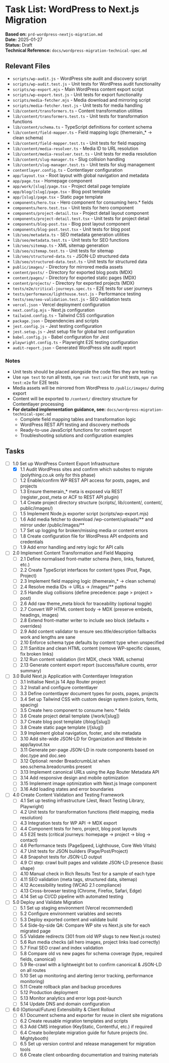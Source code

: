 # Task List: WordPress to Next.js Migration

**Based on:** `prd-wordpress-nextjs-migration.md`  
**Date:** 2025-01-27  
**Status:** Draft  
**Technical Reference:** `docs/wordpress-migration-technical-spec.md`  

## Relevant Files

- `scripts/wp-audit.js` - WordPress site audit and discovery script
- `scripts/wp-audit.test.js` - Unit tests for WordPress audit functionality
- `scripts/wp-export.mjs` - Main WordPress content export script
- `scripts/wp-export.test.js` - Unit tests for export functionality
- `scripts/media-fetcher.mjs` - Media download and mirroring script
- `scripts/media-fetcher.test.js` - Unit tests for media handling
- `lib/content/transformers.ts` - Content transformation utilities
- `lib/content/transformers.test.ts` - Unit tests for transformation functions
- `lib/content/schema.ts` - TypeScript definitions for content schema
- `lib/content/field-mapper.ts` - Field mapping logic (themerain_* → clean schema)
- `lib/content/field-mapper.test.ts` - Unit tests for field mapping
- `lib/content/media-resolver.ts` - Media ID to URL resolution
- `lib/content/media-resolver.test.ts` - Unit tests for media resolution
- `lib/content/slug-manager.ts` - Slug collision handling
- `lib/content/slug-manager.test.ts` - Unit tests for slug management
- `contentlayer.config.ts` - Contentlayer configuration
- `app/layout.tsx` - Root layout with global navigation and metadata
- `app/page.tsx` - Homepage component
- `app/work/[slug]/page.tsx` - Project detail page template
- `app/blog/[slug]/page.tsx` - Blog post template
- `app/[slug]/page.tsx` - Static page template
- `components/hero.tsx` - Hero component for consuming hero.* fields
- `components/hero.test.tsx` - Unit tests for hero component
- `components/project-detail.tsx` - Project detail layout component
- `components/project-detail.test.tsx` - Unit tests for project detail
- `components/blog-post.tsx` - Blog post layout component
- `components/blog-post.test.tsx` - Unit tests for blog post
- `lib/seo/metadata.ts` - SEO metadata generation utilities
- `lib/seo/metadata.test.ts` - Unit tests for SEO functions
- `lib/seo/sitemap.ts` - XML sitemap generation
- `lib/seo/sitemap.test.ts` - Unit tests for sitemap
- `lib/seo/structured-data.ts` - JSON-LD structured data
- `lib/seo/structured-data.test.ts` - Unit tests for structured data
- `public/images/` - Directory for mirrored media assets
- `content/posts/` - Directory for exported blog posts (MDX)
- `content/pages/` - Directory for exported static pages (MDX)
- `content/projects/` - Directory for exported projects (MDX)
- `tests/e2e/critical-journeys.spec.ts` - E2E tests for user journeys
- `tests/performance/lighthouse.test.js` - Performance testing
- `tests/seo/seo-validation.test.js` - SEO validation tests
- `vercel.json` - Vercel deployment configuration
- `next.config.mjs` - Next.js configuration
- `tailwind.config.ts` - Tailwind CSS configuration
- `package.json` - Dependencies and scripts
- `jest.config.js` - Jest testing configuration
- `jest.setup.js` - Jest setup file for global test configuration
- `babel.config.js` - Babel configuration for Jest
- `playwright.config.ts` - Playwright E2E testing configuration
- `audit-report.json` - Generated WordPress site audit report

### Notes

- Unit tests should be placed alongside the code files they are testing
- Use `npm test` to run all tests, `npm run test:unit` for unit tests, `npm run test:e2e` for E2E tests
- Media assets will be mirrored from WordPress to `/public/images/` during export
- Content will be exported to `/content/` directory structure for Contentlayer processing
- **For detailed implementation guidance, see:** `docs/wordpress-migration-technical-spec.md`
  - Complete field mapping tables and transformation logic
  - WordPress REST API testing and discovery methods
  - Ready-to-use JavaScript functions for content export
  - Troubleshooting solutions and configuration examples

## Tasks

- [ ] 1.0 Set up WordPress Content Export Infrastructure
  - [x] 1.1 Audit WordPress sites and confirm which subsites to migrate (polything.co.uk only for this phase)
  - [ ] 1.2 Enable/confirm WP REST API access for posts, pages, and projects
  - [ ] 1.3 Ensure themerain_* meta is exposed via REST (register_post_meta or ACF to REST API plugin)
  - [ ] 1.4 Create project directory structure (scripts/, lib/content/, content/, public/images/)
  - [ ] 1.5 Implement Node.js exporter script (scripts/wp-export.mjs)
  - [ ] 1.6 Add media fetcher to download /wp-content/uploads/** and mirror under /public/images/**
  - [ ] 1.7 Set up logging for broken/missing media or content errors
  - [ ] 1.8 Create configuration file for WordPress API endpoints and credentials
  - [ ] 1.9 Add error handling and retry logic for API calls

- [ ] 2.0 Implement Content Transformation and Field Mapping
  - [ ] 2.1 Define normalised front-matter schema (hero, links, featured, etc.)
  - [ ] 2.2 Create TypeScript interfaces for content types (Post, Page, Project)
  - [ ] 2.3 Implement field mapping logic (themerain_* → clean schema)
  - [ ] 2.4 Resolve media IDs → URLs → /images/** paths
  - [ ] 2.5 Handle slug collisions (define precedence: page > project > post)
  - [ ] 2.6 Add raw theme_meta block for traceability (optional toggle)
  - [ ] 2.7 Convert WP HTML content body → MDX (preserve embeds, headings, images)
  - [ ] 2.8 Extend front-matter writer to include seo block (defaults + overrides)
  - [ ] 2.9 Add content validator to ensure seo.title/description fallbacks work and lengths are sane
  - [ ] 2.10 Enforce schema type defaults by content type when unspecified
  - [ ] 2.11 Sanitize and clean HTML content (remove WP-specific classes, fix broken links)
  - [ ] 2.12 Run content validation (lint MDX, check YAML schema)
  - [ ] 2.13 Generate content export report (success/failure counts, error summary)

- [ ] 3.0 Build Next.js Application with Contentlayer Integration
  - [ ] 3.1 Initialise Next.js 14 App Router project
  - [ ] 3.2 Install and configure contentlayer
  - [ ] 3.3 Define contentlayer document types for posts, pages, projects
  - [ ] 3.4 Set up Tailwind CSS with custom design system (colors, fonts, spacing)
  - [ ] 3.5 Create hero component to consume hero.* fields
  - [ ] 3.6 Create project detail template (/work/[slug])
  - [ ] 3.7 Create blog post template (/blog/[slug])
  - [ ] 3.8 Create static page template (/[slug])
  - [ ] 3.9 Implement global navigation, footer, and site metadata
  - [ ] 3.10 Add site-wide JSON-LD for Organization and Website in app/layout.tsx
  - [ ] 3.11 Generate per-page JSON-LD in route components based on doc.type and doc.seo
  - [ ] 3.12 Optional: render BreadcrumbList when seo.schema.breadcrumbs present
  - [ ] 3.13 Implement canonical URLs using the App Router Metadata API
  - [ ] 3.14 Add responsive design and mobile optimization
  - [ ] 3.15 Implement image optimization with Next.js Image component
  - [ ] 3.16 Add loading states and error boundaries

- [ ] 4.0 Create Content Validation and Testing Framework
  - [ ] 4.1 Set up testing infrastructure (Jest, React Testing Library, Playwright)
  - [ ] 4.2 Unit tests for transformation functions (field mapping, media resolution)
  - [ ] 4.3 Integration tests for WP API → MDX export
  - [ ] 4.4 Component tests for hero, project, blog post layouts
  - [ ] 4.5 E2E tests (critical journeys: homepage → project → blog → contact)
  - [ ] 4.6 Performance tests (PageSpeed, Lighthouse, Core Web Vitals)
  - [ ] 4.7 Unit tests for JSON builders (Page/Post/Project)
  - [ ] 4.8 Snapshot tests for JSON-LD output
  - [ ] 4.9 CI step: crawl built pages and validate JSON-LD presence (basic shape)
  - [ ] 4.10 Manual check in Rich Results Test for a sample of each type
  - [ ] 4.11 SEO validation (meta tags, structured data, sitemap)
  - [ ] 4.12 Accessibility testing (WCAG 2.1 compliance)
  - [ ] 4.13 Cross-browser testing (Chrome, Firefox, Safari, Edge)
  - [ ] 4.14 Set up CI/CD pipeline with automated testing

- [ ] 5.0 Deploy and Validate Migration
  - [ ] 5.1 Set up staging environment (Vercel recommended)
  - [ ] 5.2 Configure environment variables and secrets
  - [ ] 5.3 Deploy exported content and validate build
  - [ ] 5.4 Side-by-side QA: Compare WP site vs Next.js site for each migrated page
  - [ ] 5.5 Validate redirects (301 from old WP slugs to new Next.js routes)
  - [ ] 5.6 Run media checks (all hero images, project links load correctly)
  - [ ] 5.7 Final SEO crawl and index validation
  - [ ] 5.8 Compare old vs new pages for schema coverage (type, required fields, canonical)
  - [ ] 5.9 Re-crawl with a lightweight bot to confirm canonical & JSON-LD on all routes
  - [ ] 5.10 Set up monitoring and alerting (error tracking, performance monitoring)
  - [ ] 5.11 Create rollback plan and backup procedures
  - [ ] 5.12 Production deployment
  - [ ] 5.13 Monitor analytics and error logs post-launch
  - [ ] 5.14 Update DNS and domain configuration

- [ ] 6.0 (Optional/Future) Extensibility & Client Rollout
  - [ ] 6.1 Document schema and exporter for reuse in client site migrations
  - [ ] 6.2 Create reusable migration templates and scripts
  - [ ] 6.3 Add CMS integration (KeyStatic, Contentful, etc.) if required
  - [ ] 6.4 Create boilerplate migration guide for future projects (inc. Mightybooth)
  - [ ] 6.5 Set up version control and release management for migration tools
  - [ ] 6.6 Create client onboarding documentation and training materials
